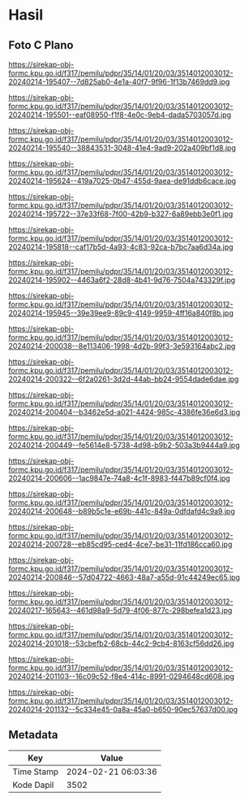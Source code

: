 # Hasil

## Foto C Plano

https://sirekap-obj-formc.kpu.go.id/f317/pemilu/pdpr/35/14/01/20/03/3514012003012-20240214-195407--7d825ab0-4e1a-40f7-9f96-1f13b7469dd9.jpg

https://sirekap-obj-formc.kpu.go.id/f317/pemilu/pdpr/35/14/01/20/03/3514012003012-20240214-195501--eaf08950-f1f8-4e0c-9eb4-dada5703057d.jpg

https://sirekap-obj-formc.kpu.go.id/f317/pemilu/pdpr/35/14/01/20/03/3514012003012-20240214-195540--38843531-3048-41e4-9ad9-202a409bf1d8.jpg

https://sirekap-obj-formc.kpu.go.id/f317/pemilu/pdpr/35/14/01/20/03/3514012003012-20240214-195624--419a7025-0b47-455d-9aea-de91ddb6cace.jpg

https://sirekap-obj-formc.kpu.go.id/f317/pemilu/pdpr/35/14/01/20/03/3514012003012-20240214-195722--37e33f68-7f00-42b9-b327-6a89ebb3e0f1.jpg

https://sirekap-obj-formc.kpu.go.id/f317/pemilu/pdpr/35/14/01/20/03/3514012003012-20240214-195818--caf17b5d-4a93-4c83-92ca-b7bc7aa6d34a.jpg

https://sirekap-obj-formc.kpu.go.id/f317/pemilu/pdpr/35/14/01/20/03/3514012003012-20240214-195902--4463a6f2-28d8-4b41-9d76-7504a743329f.jpg

https://sirekap-obj-formc.kpu.go.id/f317/pemilu/pdpr/35/14/01/20/03/3514012003012-20240214-195945--39e39ee9-89c9-4149-9959-4ff16a840f8b.jpg

https://sirekap-obj-formc.kpu.go.id/f317/pemilu/pdpr/35/14/01/20/03/3514012003012-20240214-200038--8e113406-1998-4d2b-99f3-3e593164abc2.jpg

https://sirekap-obj-formc.kpu.go.id/f317/pemilu/pdpr/35/14/01/20/03/3514012003012-20240214-200322--6f2a0261-3d2d-44ab-bb24-9554dade6dae.jpg

https://sirekap-obj-formc.kpu.go.id/f317/pemilu/pdpr/35/14/01/20/03/3514012003012-20240214-200404--b3462e5d-a021-4424-985c-4386fe36e6d3.jpg

https://sirekap-obj-formc.kpu.go.id/f317/pemilu/pdpr/35/14/01/20/03/3514012003012-20240214-200449--fe5614e8-5738-4d98-b9b2-503a3b9444a9.jpg

https://sirekap-obj-formc.kpu.go.id/f317/pemilu/pdpr/35/14/01/20/03/3514012003012-20240214-200606--1ac9847e-74a8-4c1f-8983-f447b89cf0f4.jpg

https://sirekap-obj-formc.kpu.go.id/f317/pemilu/pdpr/35/14/01/20/03/3514012003012-20240214-200648--b89b5c1e-e69b-441c-849a-0dfdafd4c9a9.jpg

https://sirekap-obj-formc.kpu.go.id/f317/pemilu/pdpr/35/14/01/20/03/3514012003012-20240214-200728--eb85cd95-ced4-4ce7-be31-11fd186cca60.jpg

https://sirekap-obj-formc.kpu.go.id/f317/pemilu/pdpr/35/14/01/20/03/3514012003012-20240214-200846--57d04722-4663-48a7-a55d-91c44249ec65.jpg

https://sirekap-obj-formc.kpu.go.id/f317/pemilu/pdpr/35/14/01/20/03/3514012003012-20240217-165643--461d98a9-5d79-4f06-877c-298befea1d23.jpg

https://sirekap-obj-formc.kpu.go.id/f317/pemilu/pdpr/35/14/01/20/03/3514012003012-20240214-201018--53cbefb2-68cb-44c2-9cb4-8163cf56dd26.jpg

https://sirekap-obj-formc.kpu.go.id/f317/pemilu/pdpr/35/14/01/20/03/3514012003012-20240214-201103--16c09c52-f8e4-414c-8991-0294648cd608.jpg

https://sirekap-obj-formc.kpu.go.id/f317/pemilu/pdpr/35/14/01/20/03/3514012003012-20240214-201132--5c334e45-0a8a-45a0-b650-90ec57637d00.jpg


## Metadata

| Key        | Value               |
| ---------- | ------------------- |
| Time Stamp | 2024-02-21 06:03:36 |
| Kode Dapil | 3502                |



